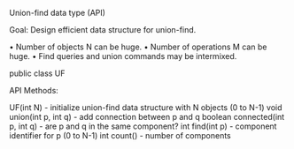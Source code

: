 Union-find data type (API)

Goal: Design efficient data structure for union-find.

• Number of objects N can be huge. • Number of operations M can be huge. • Find queries and union commands may be intermixed.

public class UF

API Methods:

UF(int N) - initialize union-find data structure with N objects (0 to N-1)
void union(int p, int q) - add connection between p and q
boolean connected(int p, int q) - are p and q in the same component?
int find(int p) - component identifier for p (0 to N-1)
int count() - number of components